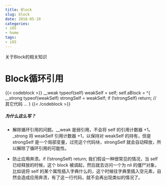 ```yaml
---
title: Block
slug: block
date: 2018-05-10
categories:
- iOS
- home
tags:
- iOS
---
```


关于Block的相关知识
<!--more-->
# Block循环引用
{{< codeblock >}}
__weak typeof(self) weakSelf = self; 
self.aBlock = ^{ 
      __strong typeof(weakSelf) strongSelf = weakSelf;
       if (!strongSelf) return; 
        // 其它代码
        ... 
  }
{{< /codeblock >}}

##### 为什么这么写？

- 解除循环引用的问题。__weak 是弱引用，不会将 self 的引用计数器 +1。_strong 将 weakSelf 引用计数器 +1，以保持对 weakSelf 的持有，但是 strongSelf 是一个局部变量，过完这个代码块，strongSelf 就会自动释放，所以解除了循环引用的可能性。

- 防止应用奔溃。if (!strongSelf) return; 我们假设一种很常见的情况，当 self 已经释放的时候，这个 block 被调起，然后就去访问一个为 nil 的僵尸对象，比如说将 self 的某个属性插入字典什么的，这个时候往字典里插入空元素，自然会造成应用奔溃，有了这一行代码，就不会再出现类似的情况了。